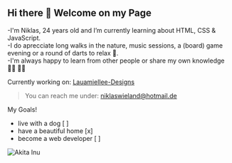 ## Hi there 👋 Welcome on my Page

-I'm Niklas, 24 years old and I’m currently learning about HTML, CSS & JavaScript.   
-I do aprecciate long walks in the nature, music sessions, a (board) game evening or a round of darts to relax 🌱.   
-I'm always happy to learn from other people or share my own knowledge 🤜🏻 🤛🏻

Currently working on:
[Lauamiellee-Designs](https://airglow98.github.io/Lauramiellee/)


> You can reach me under: niklaswieland@hotmail.de

My Goals!   

- live with a dog [ ]
- have a beautiful home [x]
- become a web developer [ ]
    

![Akita Inu](https://www.mein-haustier.de/wp-content/uploads/2018/11/shutterstock_265439057-komprimiert-1270x608.jpg)
